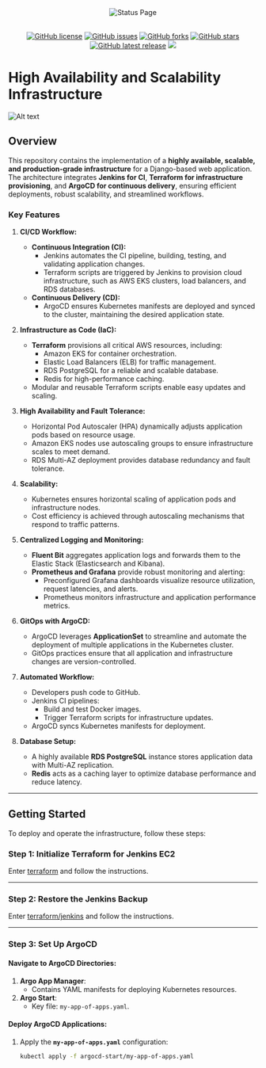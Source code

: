 <div align="center">
    <img alt="Status Page" src="https://cdn.herrtxbias.net/status-page/logo_gray/logo_small.png"></a>
</div>
<br />
<p align="center">
    <a href="https://github.com/Status-Page/Status-Page"><img alt="GitHub license" src="https://img.shields.io/github/license/Status-Page/Status-Page"></a>
    <a href="https://github.com/Status-Page/Status-Page/issues"><img alt="GitHub issues" src="https://img.shields.io/github/issues/Status-Page/Status-Page"></a>
    <a href="https://github.com/Status-Page/Status-Page/network"><img alt="GitHub forks" src="https://img.shields.io/github/forks/Status-Page/Status-Page"></a>
    <a href="https://github.com/Status-Page/Status-Page/stargazers"><img alt="GitHub stars" src="https://img.shields.io/github/stars/Status-Page/Status-Page"></a>
    <a href="https://github.com/Status-Page/Status-Page/releases"><img alt="GitHub latest release" src="https://img.shields.io/github/release/Status-Page/Status-Page"></a>
    <a href="https://www.codacy.com/gh/Status-Page/Status-Page/dashboard?utm_source=github.com&amp;utm_medium=referral&amp;utm_content=Status-Page/Status-Page&amp;utm_campaign=Badge_Grade"><img src="https://app.codacy.com/project/badge/Grade/250b53ad99ca432cbac8d761a975b34d"/></a>
</p>

# High Availability and Scalability Infrastructure

![Alt text](./Architecture%20-%20FlowChart/Application%20Architecture.png)

## Overview

This repository contains the implementation of a **highly available, scalable, and production-grade infrastructure** for a Django-based web application. The architecture integrates **Jenkins for CI**, **Terraform for infrastructure provisioning**, and **ArgoCD for continuous delivery**, ensuring efficient deployments, robust scalability, and streamlined workflows.

### Key Features

1. **CI/CD Workflow:**

   - **Continuous Integration (CI):**
     - Jenkins automates the CI pipeline, building, testing, and validating application changes.
     - Terraform scripts are triggered by Jenkins to provision cloud infrastructure, such as AWS EKS clusters, load balancers, and RDS databases.
   - **Continuous Delivery (CD):**
     - ArgoCD ensures Kubernetes manifests are deployed and synced to the cluster, maintaining the desired application state.

2. **Infrastructure as Code (IaC):**

   - **Terraform** provisions all critical AWS resources, including:
     - Amazon EKS for container orchestration.
     - Elastic Load Balancers (ELB) for traffic management.
     - RDS PostgreSQL for a reliable and scalable database.
     - Redis for high-performance caching.
   - Modular and reusable Terraform scripts enable easy updates and scaling.

3. **High Availability and Fault Tolerance:**

   - Horizontal Pod Autoscaler (HPA) dynamically adjusts application pods based on resource usage.
   - Amazon EKS nodes use autoscaling groups to ensure infrastructure scales to meet demand.
   - RDS Multi-AZ deployment provides database redundancy and fault tolerance.

4. **Scalability:**

   - Kubernetes ensures horizontal scaling of application pods and infrastructure nodes.
   - Cost efficiency is achieved through autoscaling mechanisms that respond to traffic patterns.

5. **Centralized Logging and Monitoring:**

   - **Fluent Bit** aggregates application logs and forwards them to the Elastic Stack (Elasticsearch and Kibana).
   - **Prometheus and Grafana** provide robust monitoring and alerting:
     - Preconfigured Grafana dashboards visualize resource utilization, request latencies, and alerts.
     - Prometheus monitors infrastructure and application performance metrics.

6. **GitOps with ArgoCD:**

   - ArgoCD leverages **ApplicationSet** to streamline and automate the deployment of multiple applications in the Kubernetes cluster.
   - GitOps practices ensure that all application and infrastructure changes are version-controlled.

7. **Automated Workflow:**

   - Developers push code to GitHub.
   - Jenkins CI pipelines:
     - Build and test Docker images.
     - Trigger Terraform scripts for infrastructure updates.
   - ArgoCD syncs Kubernetes manifests for deployment.

8. **Database Setup:**
   - A highly available **RDS PostgreSQL** instance stores application data with Multi-AZ replication.
   - **Redis** acts as a caching layer to optimize database performance and reduce latency.

---

## Getting Started

To deploy and operate the infrastructure, follow these steps:

### Step 1: Initialize Terraform for Jenkins EC2

Enter [terraform](Terraform/README.md) and follow the instructions.

---

### Step 2: Restore the Jenkins Backup

Enter [terraform/jenkins](Terraform/Jenkins) and follow the instructions.

---

### Step 3: Set Up ArgoCD

#### Navigate to **ArgoCD Directories**:

1. **Argo App Manager**:
   - Contains YAML manifests for deploying Kubernetes resources.
2. **Argo Start**:
   - Key file: `my-app-of-apps.yaml`.

#### Deploy ArgoCD Applications:

1. Apply the **`my-app-of-apps.yaml`** configuration:
   ```bash
   kubectl apply -f argocd-start/my-app-of-apps.yaml
   ```
